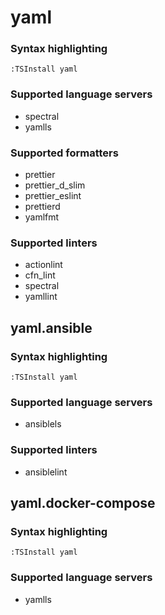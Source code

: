 # yaml

### Syntax highlighting

```vim
:TSInstall yaml
```

### Supported language servers

- spectral
- yamlls

### Supported formatters

- prettier
- prettier_d_slim
- prettier_eslint
- prettierd
- yamlfmt

### Supported linters

- actionlint
- cfn_lint
- spectral
- yamllint

## yaml.ansible

### Syntax highlighting

```vim
:TSInstall yaml
```

### Supported language servers

- ansiblels

### Supported linters

- ansiblelint

## yaml.docker-compose

### Syntax highlighting

```vim
:TSInstall yaml
```

### Supported language servers

- yamlls
